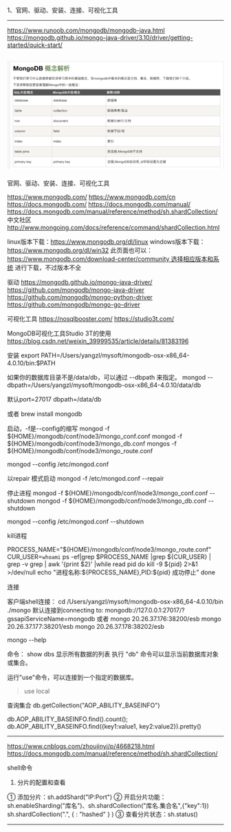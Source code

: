 1、官网、驱动、安装、连接、可视化工具



---------------------------------------------------------------------------------------------------------------------
https://www.runoob.com/mongodb/mongodb-java.html
https://mongodb.github.io/mongo-java-driver/3.10/driver/getting-started/quick-start/

![mongodb概念说明](./images/mongodb-concept.png "ReferencePicture")
---------------------------------------------------------------------------------------------------------------------
官网、驱动、安装、连接、可视化工具


https://www.mongodb.com/
https://www.mongodb.com/cn
https://docs.mongodb.com/
https://docs.mongodb.com/manual/
https://docs.mongodb.com/manual/reference/method/sh.shardCollection/
中文社区
http://www.mongoing.com/docs/reference/command/shardCollection.html


linux版本下载：https://www.mongodb.org/dl/linux
windows版本下载：https://www.mongodb.org/dl/win32
此页面也可以：https://www.mongodb.com/download-center/community 选择相应版本和系统 进行下载，不过版本不全


驱动
https://mongodb.github.io/mongo-java-driver/
https://github.com/mongodb/mongo-java-driver
https://github.com/mongodb/mongo-python-driver
https://github.com/mongodb/mongo-go-driver



可视化工具
https://nosqlbooster.com/
https://studio3t.com/

MongoDB可视化工具Studio 3T的使用
https://blog.csdn.net/weixin_39999535/article/details/81383196


安装
export PATH=/Users/yangzl/mysoft/mongodb-osx-x86_64-4.0.10/bin:$PATH

如果你的数据库目录不是/data/db，可以通过 --dbpath 来指定。
mongod --dbpath=/Users/yangzl/mysoft/mongodb-osx-x86_64-4.0.10/data/db

默认port=27017 dbpath=/data/db

或者
brew install mongodb



启动，-f是--config的缩写
mongod  -f ${HOME}/mongodb/conf/node3/mongo_conf.conf 
mongod  -f ${HOME}/mongodb/conf/node3/mongo_db.conf 
mongos  -f ${HOME}/mongodb/conf/node3/mongo_route.conf 

mongod --config /etc/mongod.conf




以repair 模式启动
mongod -f /etc/mongod.conf --repair


停止进程
mongod  -f ${HOME}/mongodb/conf/node3/mongo_conf.conf --shutdown
mongod  -f ${HOME}/mongodb/conf/node3/mongo_db.conf --shutdown

mongod --config /etc/mongod.conf --shutdown



kill进程

PROCESS_NAME="${HOME}/mongodb/conf/node3/mongo_route.conf"
CUR_USER=`whoami`
ps -ef|grep $PROCESS_NAME |grep ${CUR_USER} | grep -v grep | awk '{print $2}' |while read pid
do
        kill -9 ${pid} 2>&1 >/dev/null
        echo "进程名称:${PROCESS_NAME},PID:${pid} 成功停止"
done



连接

客户端shell连接：
cd /Users/yangzl/mysoft/mongodb-osx-x86_64-4.0.10/bin
./mongo
默认连接到connecting to: mongodb://127.0.0.1:27017/?gssapiServiceName=mongodb
或者
mongo 20.26.37.176:38200/esb
mongo 20.26.37.177:38201/esb
mongo 20.26.37.178:38202/esb


mongo --help


命令：
show dbs 显示所有数据的列表
执行 "db" 命令可以显示当前数据库对象或集合。

运行"use"命令，可以连接到一个指定的数据库。
> use local


查询集合
db.getCollection("AOP_ABILITY_BASEINFO")

db.AOP_ABILITY_BASEINFO.find().count();
db.AOP_ABILITY_BASEINFO.find({key1:value1, key2:value2}).pretty()

---------------------------------------------------------------------------------------------------------------------

https://www.cnblogs.com/zhoujinyi/p/4668218.html
https://docs.mongodb.com/manual/reference/method/sh.shardCollection/


shell命令
1) 分片的配置和查看

① 添加分片：sh.addShard("IP:Port") 
② 开启分片功能：sh.enableSharding("库名")、sh.shardCollection("库名.集合名",{"key":1})
  sh.shardCollection("<database>.<collection>", { <shard key> : "hashed" } )
③ 查看分片状态：sh.status()










---------------------------------------------------------------------------------------------------------------------




